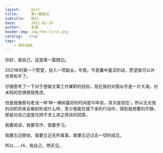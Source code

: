 ```yaml
---
layout:     post
title:      第一篇随记
subtitle:   随记
date:       2021-02-10
author:     老漏
header-img: img/the-first.png
catalog:   true
tags:
    - 搞东搞西
---
```


你好，我自己，这是第一篇随记。

2021年的第一个愿望，投入一项副业。毕竟，不是囊中羞涩的话，愿望就可以许世界和平了。

仔细思考了一下对于想做文案工作兼职的目标，现在我的对面似乎是一片大海，对未知的恐惧使我焦虑。

但是就像那句老话一样‘种一棵树最好的时间是10年前，其次是现在’。所以无论我的动机将来会被剖析成什么样，至少我能在接下来的行动中，得到我想要的平静，那是对自己虚度光阴不求上进之控诉的回答。

我要阅读，我要写作，我要学习。

我要忘记胆怯，我要忘记无所事事，我要忘记过去一切的成见。

所以……Hi，我自己，明天见。
